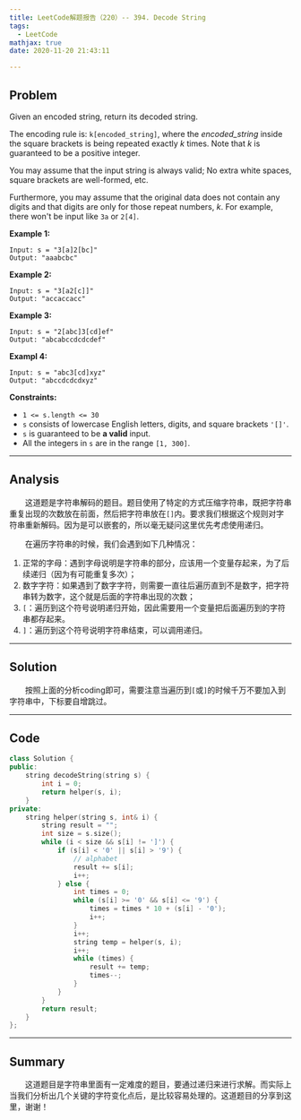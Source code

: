 ```yaml
---
title: LeetCode解题报告（220）-- 394. Decode String
tags:
  - LeetCode
mathjax: true
date: 2020-11-20 21:43:11

---
```


## Problem

Given an encoded string, return its decoded string.

The encoding rule is: `k[encoded_string]`, where the *encoded_string* inside the square brackets is being repeated exactly *k* times. Note that *k* is guaranteed to be a positive integer.

You may assume that the input string is always valid; No extra white spaces, square brackets are well-formed, etc.

Furthermore, you may assume that the original data does not contain any digits and that digits are only for those repeat numbers, *k*. For example, there won't be input like `3a` or `2[4]`.

<!-- more -->

**Example 1:**

```
Input: s = "3[a]2[bc]"
Output: "aaabcbc"
```

**Example 2:**

```
Input: s = "3[a2[c]]"
Output: "accaccacc"
```

**Example 3:**

```
Input: s = "2[abc]3[cd]ef"
Output: "abcabccdcdcdef"
```

**Exampl 4:**

```
Input: s = "abc3[cd]xyz"
Output: "abccdcdcdxyz"
```

**Constraints:**

- `1 <= s.length <= 30`
- `s` consists of lowercase English letters, digits, and square brackets `'[]'`.
- `s` is guaranteed to be **a valid** input.
- All the integers in `s` are in the range `[1, 300]`.

------

## Analysis

&emsp;&emsp;这道题是字符串解码的题目。题目使用了特定的方式压缩字符串，既把字符串重复出现的次数放在前面，然后把字符串放在`[]`内。要求我们根据这个规则对字符串重新解码。因为是可以嵌套的，所以毫无疑问这里优先考虑使用递归。

&emsp;&emsp;在遍历字符串的时候，我们会遇到如下几种情况：

1. 正常的字母：遇到字母说明是字符串的部分，应该用一个变量存起来，为了后续递归（因为有可能重复多次）；
2. 数字字符：如果遇到了数字字符，则需要一直往后遍历直到不是数字，把字符串转为数字，这个就是后面的字符串出现的次数；
3. `[`：遍历到这个符号说明递归开始，因此需要用一个变量把后面遍历到的字符串都存起来。
4. `]`：遍历到这个符号说明字符串结束，可以调用递归。

------

## Solution

&emsp;&emsp;按照上面的分析coding即可，需要注意当遍历到`[`或`]`的时候千万不要加入到字符串中，下标要自增跳过。

------

## Code

```c++
class Solution {
public:
    string decodeString(string s) {
        int i = 0;
        return helper(s, i);
    }
private:
    string helper(string s, int& i) {
        string result = "";
        int size = s.size();
        while (i < size && s[i] != ']') {
            if (s[i] < '0' || s[i] > '9') {
                // alphabet
                result += s[i];
                i++;
            } else {
                int times = 0;
                while (s[i] >= '0' && s[i] <= '9') {
                    times = times * 10 + (s[i] - '0');
                    i++;
                }
                i++;
                string temp = helper(s, i);
                i++;
                while (times) {
                    result += temp;
                    times--;
                }
            }
        }
        return result;
    }
};
```

------

## Summary

&emsp;&emsp;这道题目是字符串里面有一定难度的题目，要通过递归来进行求解。而实际上当我们分析出几个关键的字符变化点后，是比较容易处理的。这道题目的分享到这里，谢谢！
